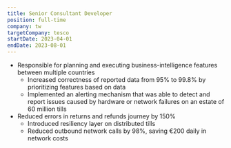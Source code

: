 ```yaml
---
title: Senior Consultant Developer
position: full-time
company: tw
targetCompany: tesco
startDate: 2023-04-01
endDate: 2023-08-01
---
```

- Responsible for planning and executing business-intelligence features between multiple countries
  - Increased correctness of reported data from 95% to 99.8% by prioritizing features based on data
  - Implemented an alerting mechanism that was able to detect and report issues caused by hardware or network failures on an estate of 60 million tills
- Reduced errors in returns and refunds journey by 150%
  - Introduced resiliency layer on distributed tills
  - Reduced outbound network calls by 98%, saving €200 daily in network costs